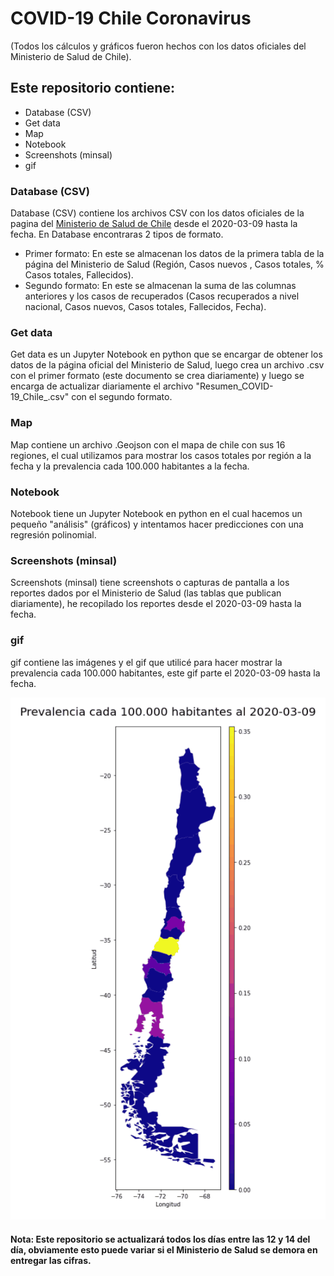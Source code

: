 # COVID-19 Chile Coronavirus
(Todos los cálculos y gráficos fueron hechos con los datos oficiales del Ministerio de Salud de Chile).
## Este repositorio contiene:
* Database (CSV)
* Get data
* Map
* Notebook
* Screenshots (minsal)
* gif

### Database (CSV)
Database (CSV) contiene los archivos CSV con los datos oficiales de la pagina del [Ministerio de Salud de Chile](https://www.minsal.cl/nuevo-coronavirus-2019-ncov/casos-confirmados-en-chile-covid-19/) desde el 2020-03-09 hasta la fecha.
En Database encontraras 2 tipos de formato.
* Primer formato: En este se almacenan los datos de la primera tabla de la página del Ministerio de Salud (Región, Casos nuevos	, Casos totales, % Casos totales, Fallecidos).
* Segundo formato: En este se almacenan la suma de las columnas anteriores y los casos de recuperados (Casos recuperados a nivel nacional, Casos nuevos, Casos totales, Fallecidos, Fecha).

### Get data
Get data es un Jupyter Notebook en python que se encargar de obtener los datos de la página oficial del Ministerio de Salud, luego crea un archivo .csv con el primer formato (este documento se crea diariamente) y luego se encarga de actualizar diariamente el archivo "Resumen_COVID-19_Chile_.csv" con el segundo formato.

### Map
Map contiene un archivo .Geojson con el mapa de chile con sus 16 regiones, el cual utilizamos para mostrar los casos totales por región a la fecha y la prevalencia cada 100.000 habitantes a la fecha.

### Notebook
Notebook tiene un Jupyter Notebook en python en el cual hacemos un pequeño "análisis" (gráficos) y intentamos hacer predicciones con una regresión polinomial.

### Screenshots (minsal)
Screenshots (minsal) tiene screenshots o capturas de pantalla a los reportes dados por el Ministerio de Salud (las tablas que publican diariamente), he recopilado los reportes desde el 2020-03-09 hasta la fecha.

### gif
gif contiene las imágenes y el gif que utilicé para hacer mostrar la prevalencia cada 100.000 habitantes, este gif parte el 2020-03-09 hasta la fecha.

![](gif/Prevalencia_2020-03-30.gif)

#### Nota: Este repositorio se actualizará todos los días entre las 12 y 14 del día, obviamente esto puede variar si el Ministerio de Salud se demora en entregar las cifras.
